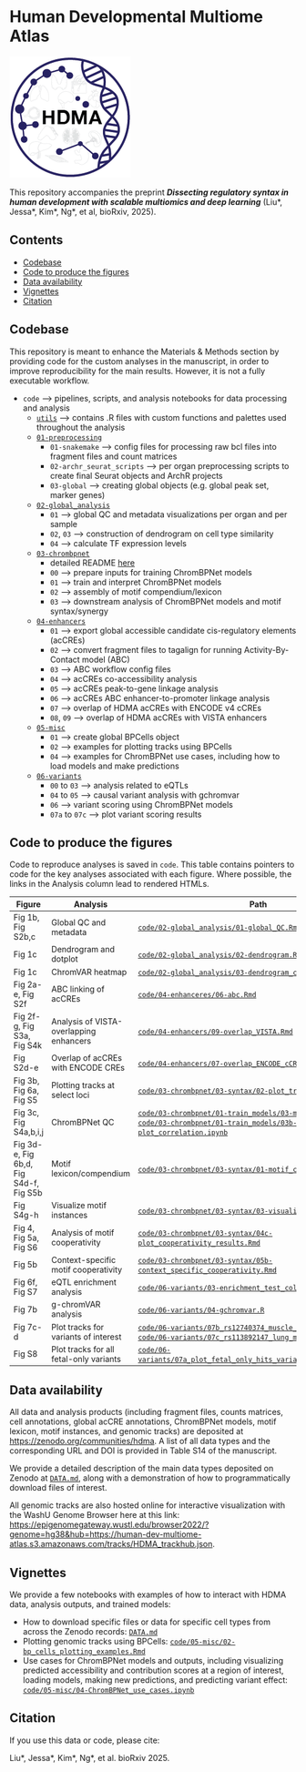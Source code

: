 # Human Developmental Multiome Atlas

![](img/hdma_logo_small.png)

This repository accompanies the preprint **_Dissecting regulatory syntax in human development with scalable multiomics and deep learning_** (Liu\*, Jessa\*, Kim\*, Ng\*, et al, bioRxiv, 2025).

## Contents

- [Codebase](https://github.com/GreenleafLab/HDMA?tab=readme-ov-file#codebase)
- [Code to produce the figures](https://github.com/GreenleafLab/HDMA?tab=readme-ov-file#code-to-produce-the-figures)
- [Data availability](https://github.com/GreenleafLab/HDMA?tab=readme-ov-file#data-availability)
- [Vignettes](https://github.com/GreenleafLab/HDMA?tab=readme-ov-file#vignettes)
- [Citation](https://github.com/GreenleafLab/HDMA?tab=readme-ov-file#citation)



## Codebase

This repository is meant to enhance the Materials & Methods section by providing code for the custom
analyses in the manuscript, in order to improve reproducibility for the main results.
However, it is not a fully executable workflow.

* `code` --> pipelines, scripts, and analysis notebooks for data processing and analysis
  * [`utils`](https://github.com/GreenleafLab/HDMA/tree/main/code/utils) --> contains .R files with custom functions and palettes used throughout the analysis
  * [`01-preprocessing`](https://github.com/GreenleafLab/HDMA/tree/main/code/01-preprocessing)
    * `01-snakemake` --> config files for processing raw bcl files into fragment files and count matrices
    * `02-archr_seurat_scripts` --> per organ preprocessing scripts to create final Seurat objects and ArchR projects
    * `03-global` --> creating global objects (e.g. global peak set, marker genes)
  * [`02-global_analysis`](https://github.com/GreenleafLab/HDMA/tree/main/code/02-global_analysis)
    * `01` --> global QC and metadata visualizations per organ and per sample
    * `02`, `03` --> construction of dendrogram on cell type similarity
    * `04` --> calculate TF expression levels
  * [`03-chrombpnet`](https://github.com/GreenleafLab/HDMA/tree/main/code/03-chrombpnet)
    * detailed README [here](https://github.com/GreenleafLab/HDMA/blob/main/code/03-chrombpnet/README.md)
    * `00` --> prepare inputs for training ChromBPNet models
    * `01` --> train and interpret ChromBPNet models
    * `02` --> assembly of motif compendium/lexicon
    * `03` --> downstream analysis of ChromBPNet models and motif syntax/synergy
  * [`04-enhancers`](https://github.com/GreenleafLab/HDMA/tree/main/code/04-enhancers)
    * `01` --> export global accessible candidate cis-regulatory elements (acCREs)
    * `02` --> convert fragment files to tagalign for running Activity-By-Contact model (ABC)
    * `03` --> ABC workflow config files
    * `04` --> acCREs co-accessibility analysis
    * `05` --> acCREs peak-to-gene linkage analysis
    * `06` --> acCREs ABC enhancer-to-promoter linkage analysis
    * `07` --> overlap of HDMA acCREs with ENCODE v4 cCREs
    * `08`, `09` --> overlap of HDMA acCREs with VISTA enhancers
  * [`05-misc`](https://github.com/GreenleafLab/HDMA/tree/main/code/05-misc)
    * `01` --> create global BPCells object
    * `02` --> examples for plotting tracks using BPCells
    * `04` --> examples for ChromBPNet use cases, including how to load models and make predictions
  * [`06-variants`](https://github.com/GreenleafLab/HDMA/tree/main/code/06-variants)
    * `00` to `03` --> analysis related to eQTLs
    * `04` to `05` --> causal variant analysis with gchromvar
    * `06` --> variant scoring using ChromBPNet models
    * `07a` to `07c` --> plot variant scoring results


## Code to produce the figures

Code to reproduce analyses is saved in `code`. This table contains pointers to code for the key analyses associated with each figure.
Where possible, the links in the Analysis column lead to rendered HTMLs.

| Figure | Analysis | Path |
| --- | -------- | ---- | 
| Fig 1b, Fig S2b,c | Global QC and metadata | [`code/02-global_analysis/01-global_QC.Rmd`](https://github.com/GreenleafLab/HDMA/tree/main/code/02-global_analysis/01-global_QC.Rmd) |
| Fig 1c | Dendrogram and dotplot | [`code/02-global_analysis/02-dendrogram.Rmd`](https://github.com/GreenleafLab/HDMA/tree/main/code/02-global_analysis/02-dendrogram.Rmd) |
| Fig 1c | ChromVAR heatmap | [`code/02-global_analysis/03-dendrogram_chromvar.Rmd`](https://github.com/GreenleafLab/HDMA/tree/main/code/02-global_analysis/03-dendrogram_chromvar.Rmd) |
| Fig 2a-e, Fig S2f | ABC linking of acCREs | [`code/04-enhanceres/06-abc.Rmd`](https://github.com/GreenleafLab/HDMA/tree/main/code/04-enhanceres/06-abc.Rmd) |
| Fig 2f-g, Fig S3a, Fig S4k | Analysis of VISTA-overlapping enhancers | [`code/04-enhancers/09-overlap_VISTA.Rmd`](https://github.com/GreenleafLab/HDMA/tree/main/code/04-enhancers/09-overlap_VISTA.Rmd) |
| Fig S2d-e | Overlap of acCREs with ENCODE CREs | [`code/04-enhancers/07-overlap_ENCODE_cCREs.Rmd`](https://github.com/GreenleafLab/HDMA/tree/main/code/04-enhancers/07-overlap_ENCODE_cCREs.Rmd) |
| Fig 3b, Fig 6a, Fig S5 | Plotting tracks at select loci | [`code/03-chrombpnet/03-syntax/02-plot_tracks.Rmd`](https://github.com/GreenleafLab/HDMA/tree/main/code/03-chrombpnet/03-syntax/02-plot_tracks.Rmd) |
| Fig 3c, Fig S4a,b,i,j | ChromBPNet QC | [`code/03-chrombpnet/01-train_models/03-model_QC.Rmd`](https://github.com/GreenleafLab/HDMA/tree/main/code/03-chrombpnet/01-train_models/03-model_QC.Rmd) and [`code/03-chrombpnet/01-train_models/03b-plot_correlation.ipynb`](https://github.com/GreenleafLab/HDMA/tree/main/code/03-chrombpnet/01-train_models/03b-plot_correlation.ipynb) |
| Fig 3d-e, Fig 6b,d, Fig S4d-f, Fig S5b | Motif lexicon/compendium | [`code/03-chrombpnet/03-syntax/01-motif_compendium`](https://github.com/GreenleafLab/HDMA/tree/main/code/03-chrombpnet/03-syntax/01-motif_compendium.Rmd) | 
| Fig S4g-h | Visualize motif instances | [`code/03-chrombpnet/03-syntax/03-visualize_hits.ipynb`](https://github.com/GreenleafLab/HDMA/tree/main/code/03-chrombpnet/03-syntax/03-visualize_hits.ipynb) | 
| Fig 4, Fig 5a, Fig S6 | Analysis of motif cooperativity | [`code/03-chrombpnet/03-syntax/04c-plot_cooperativity_results.Rmd`](https://github.com/GreenleafLab/HDMA/tree/main/code/03-chrombpnet/03-syntax/04c-plot_cooperativity_results.Rmd) |
| Fig 5b | Context-specific motif cooperativity | [`code/03-chrombpnet/03-syntax/05b-context_specific_cooperativity.Rmd`](https://github.com/GreenleafLab/HDMA/tree/main/code/03-chrombpnet/03-syntax/05b-context_specific_cooperativity.Rmd) |
| Fig 6f, Fig S7 | eQTL enrichment analysis | [`code/06-variants/03-enrichment_test_collate_results.R`](https://github.com/GreenleafLab/HDMA/tree/main/code/06-variants/03-enrichment_test_collate_results.R) |
| Fig 7b | g-chromVAR analysis | [`code/06-variants/04-gchromvar.R`](https://github.com/GreenleafLab/HDMA/tree/main/code/06-variants/04-gchromvar.R) |
| Fig 7c-d | Plot tracks for variants of interest | [`code/06-variants/07b_rs12740374_muscle_endo_CAD.R`](https://github.com/GreenleafLab/HDMA/tree/main/code/06-variants/07b_rs12740374_muscle_endo_CAD.R) and [`code/06-variants/07c_rs113892147_lung_macrophage_asthma.R`](https://github.com/GreenleafLab/HDMA/tree/main/code/06-variants/07c_rs113892147_lung_macrophage_asthma.R) |
| Fig S8 | Plot tracks for all fetal-only variants | [`code/06-variants/07a_plot_fetal_only_hits_variant_scoring_results.R`](https://github.com/GreenleafLab/HDMA/tree/main/code/06-variants/07a_plot_fetal_only_hits_variant_scoring_results.R) |



## Data availability

All data and analysis products (including fragment files, counts matrices, cell annotations, global acCRE annotations, ChromBPNet models, motif lexicon, motif instances, and genomic tracks) are deposited at https://zenodo.org/communities/hdma. A list of all data types and the corresponding URL and DOI is provided in Table S14 of the manuscript.

We provide a detailed description of the main data types deposited on Zenodo at [`DATA.md`](https://github.com/GreenleafLab/HDMA/blob/main/DATA.md),
along with a demonstration of how to programmatically download files of interest.

All genomic tracks are also hosted online for interactive visualization with the WashU
Genome Browser here at this link:
https://epigenomegateway.wustl.edu/browser2022/?genome=hg38&hub=https://human-dev-multiome-atlas.s3.amazonaws.com/tracks/HDMA_trackhub.json.


## Vignettes

We provide a few notebooks with examples of how to interact with HDMA data,
analysis outputs, and trained models:

- How to download specific files or data for specific cell types from across the Zenodo records: [`DATA.md`](https://github.com/GreenleafLab/HDMA/blob/main/DATA.md#downloading-data-from-zenodo)
- Plotting genomic tracks using BPCells: [`code/05-misc/02-bp_cells_plotting_examples.Rmd`](https://github.com/GreenleafLab/HDMA/blob/main/code/05-misc/02-bp_cells_plotting_examples.Rmd)
- Use cases for ChromBPNet models and outputs, including visualizing predicted accessibility and contribution scores at a region of interest, loading models, making new predictions, and predicting variant effect: [`code/05-misc/04-ChromBPNet_use_cases.ipynb`](https://github.com/GreenleafLab/HDMA/blob/main/code/05-misc/04-ChromBPNet_use_cases.ipynb)


## Citation

If you use this data or code, please cite:

Liu\*, Jessa\*, Kim\*, Ng\*, et al. bioRxiv 2025.

